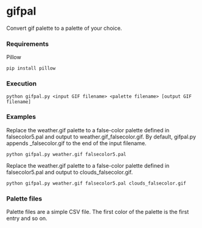 # gifpal
Convert gif palette to a palette of your choice.

### Requirements

Pillow

`pip install pillow`


### Execution

`python gifpal.py <input GIF filename> <palette filename> [output GIF filename]`

### Examples

Replace the weather.gif palette to a false-color palette defined in falsecolor5.pal and output to weather.gif_falsecolor.gif. By default, gifpal.py appends _falsecolor.gif to the end of the input filename.

`python gifpal.py weather.gif falsecolor5.pal`

Replace the weather.gif palette to a false-color palette defined in falsecolor5.pal and output to clouds_falsecolor.gif.

`python gifpal.py weather.gif falsecolor5.pal clouds_falsecolor.gif`


### Palette files

Palette files are a simple CSV file. The first color of the palette is the first entry and so on.
